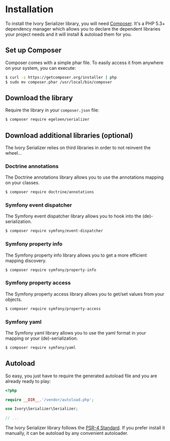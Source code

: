 # Installation

To install the Ivory Serializer library, you will need [Composer](http://getcomposer.org).  It's a PHP 5.3+ dependency 
manager which allows you to declare the dependent libraries your project needs and it will install & autoload them for 
you.

## Set up Composer

Composer comes with a simple phar file. To easily access it from anywhere on your system, you can execute:

``` bash
$ curl -s https://getcomposer.org/installer | php
$ sudo mv composer.phar /usr/local/bin/composer
```

## Download the library

Require the library in your `composer.json` file:

``` bash
$ composer require egeloen/serializer
```

## Download additional libraries (optional)

The Ivory Serializer relies on third libraries in order to not reinvent the wheel...

### Doctrine annotations

The Doctrine annotations library allows you to use the annotations mapping on your classes.

``` bash
$ composer require doctrine/annotations
```

### Symfony event dispatcher

The Symfony event dispatcher library allows you to hook into the (de)-serialization.

``` bash
$ composer require symfony/event-dispatcher
```

### Symfony property info

The Symfony property info library allows you to get a more efficient mapping discovery.
 
``` bash
$ composer require symfony/property-info
```

### Symfony property access

The Symfony property access library allows you to get/set values from your objects.

``` bash
$ composer require symfony/property-access
```

### Symfony yaml

The Symfony yaml library allows you to use the yaml format in your mapping or your (de)-serialization.

``` bash
$ composer require symfony/yaml
```

## Autoload

So easy, you just have to require the generated autoload file and you are already ready to play:

``` php
<?php

require __DIR__.'/vendor/autoload.php';

use Ivory\Serializer\Serializer;

// ...
```

The Ivory Serializer library follows the [PSR-4 Standard](http://www.php-fig.org/psr/psr-4/). 
If you prefer install it manually, it can be autoload by any convenient autoloader.
